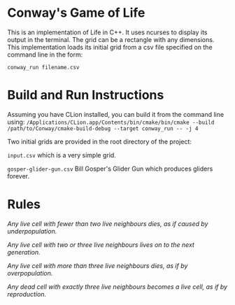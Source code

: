 Conway's Game of Life
====================

This is an implementation of Life in C++.  It uses ncurses to
display its output in the terminal.  The grid can be a
rectangle with any dimensions.  This implementation loads its
initial grid from a csv file specified on the command line in the
form:

`conway_run filename.csv`

Build and Run Instructions
===========================

Assuming you have CLion installed, you can build it from the command
line using: `/Applications/CLion.app/Contents/bin/cmake/bin/cmake --build /path/to/Conway/cmake-build-debug --target conway_run -- -j 4`

Two initial grids are provided in the root directory of the project:

`input.csv` which is a very simple grid.

`gosper-glider-gun.csv` Bill Gosper's Glider Gun which produces gliders forever.

Rules
========

_Any live cell with fewer than two live neighbours dies, as if caused by underpopulation._

_Any live cell with two or three live neighbours lives on to the next generation._

_Any live cell with more than three live neighbours dies, as if by overpopulation._

_Any dead cell with exactly three live neighbours becomes a live cell, as if by reproduction._
